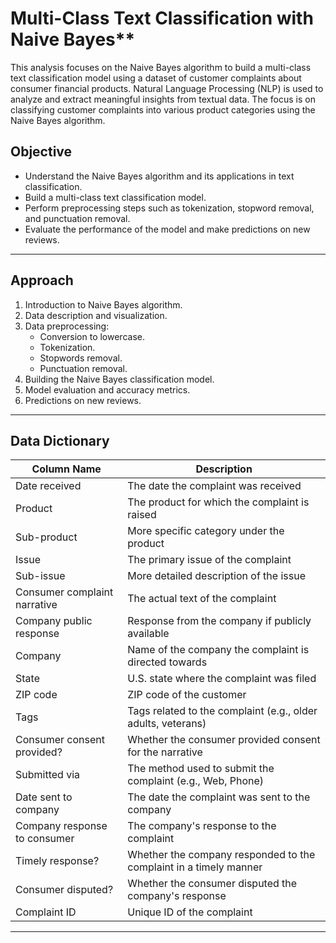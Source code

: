 # Multi-Class Text Classification with Naive Bayes**

This analysis focuses on the Naive Bayes algorithm to build a multi-class text classification model using a dataset of customer complaints about consumer financial products. Natural Language Processing (NLP) is used to analyze and extract meaningful insights from textual data. The focus is on classifying customer complaints into various product categories using the Naive Bayes algorithm.

## **Objective**

- Understand the Naive Bayes algorithm and its applications in text classification.
- Build a multi-class text classification model.
- Perform preprocessing steps such as tokenization, stopword removal, and punctuation removal.
- Evaluate the performance of the model and make predictions on new reviews.

---

## **Approach**

1. Introduction to Naive Bayes algorithm.
2. Data description and visualization.
3. Data preprocessing:
   - Conversion to lowercase.
   - Tokenization.
   - Stopwords removal.
   - Punctuation removal.
4. Building the Naive Bayes classification model.
5. Model evaluation and accuracy metrics.
6. Predictions on new reviews.

---

## **Data Dictionary**

| Column Name                   | Description                                                  |
|-------------------------------|--------------------------------------------------------------|
| Date received                  | The date the complaint was received                          |
| Product                        | The product for which the complaint is raised                |
| Sub-product                    | More specific category under the product                     |
| Issue                          | The primary issue of the complaint                           |
| Sub-issue                      | More detailed description of the issue                       |
| Consumer complaint narrative   | The actual text of the complaint                             |
| Company public response        | Response from the company if publicly available              |
| Company                        | Name of the company the complaint is directed towards        |
| State                          | U.S. state where the complaint was filed                     |
| ZIP code                       | ZIP code of the customer                                     |
| Tags                           | Tags related to the complaint (e.g., older adults, veterans) |
| Consumer consent provided?     | Whether the consumer provided consent for the narrative      |
| Submitted via                  | The method used to submit the complaint (e.g., Web, Phone)   |
| Date sent to company           | The date the complaint was sent to the company               |
| Company response to consumer   | The company's response to the complaint                      |
| Timely response?               | Whether the company responded to the complaint in a timely manner |
| Consumer disputed?             | Whether the consumer disputed the company's response         |
| Complaint ID                   | Unique ID of the complaint                                   |

---
